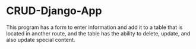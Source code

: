 # CRUD-Django-App
This program has a form to enter information and add it to a table that is located in another route, and the table has the ability to delete, update, and also update special content.
